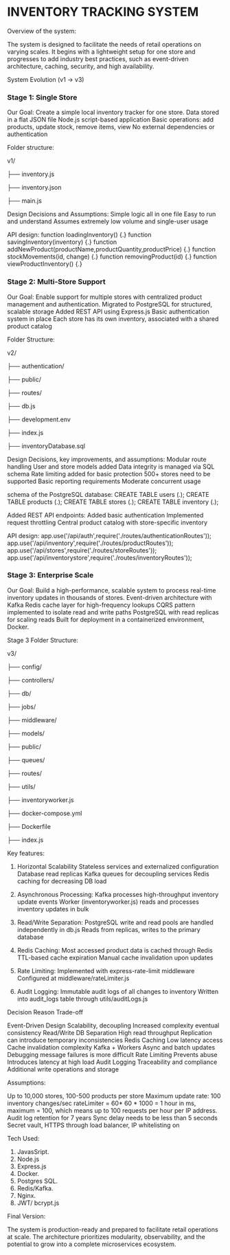 # INVENTORY TRACKING SYSTEM
Overview of the system:

The system is designed to facilitate the needs of retail operations on varying scales. It begins with a lightweight setup for one store and progresses to add industry best practices, such as event-driven architecture, caching, security, and high availability.

System Evolution (v1 → v3)

### Stage 1: Single Store

Our Goal:
    Create a simple local inventory tracker for one store.
    Data stored in a flat JSON file
    Node.js script-based application
    Basic operations: add products, update stock, remove items, view 
    No external dependencies or authentication

Folder structure:

v1/

├── inventory.js

├── inventory.json

├── main.js

Design Decisions and Assumptions:
    Simple logic all in one file
    Easy to run and understand
Assumes extremely low volume and single-user usage

API design:
    function loadingInventory() {.}
    function savingInventory(inventory) {.}
    function addNewProduct(productName,productQuantity,productPrice) {.}
    function stockMovements(id, change) {.}
    function removingProduct(id) {.}
    function viewProductInventory() {.}

### Stage 2: Multi-Store Support

Our Goal:
    Enable support for multiple stores with centralized product management and authentication.
Migrated to PostgreSQL for structured, scalable storage
Added REST API using Express.js
Basic authentication system in place
Each store has its own inventory, associated with a shared product catalog

Folder Structure:

v2/

├── authentication/

├── public/

├── routes/

├── db.js

├── development.env

├── index.js

├── inventoryDatabase.sql

Design Decisions, key improvements, and assumptions:
    Modular route handling
    User and store models added
Data integrity is managed via SQL schema
    Rate limiting added for basic protection
    500+ stores need to be supported
    Basic reporting requirements
    Moderate concurrent usage

schema of the PostgreSQL database:
    CREATE TABLE users (.);
    CREATE TABLE products (.);
    CREATE TABLE stores (.);
CREATE TABLE inventory (.);

Added REST API endpoints:
    Added basic authentication
    Implemented request throttling
    Central product catalog with store-specific inventory

API design:
    app.use('/api/auth',require('./routes/authenticationRoutes'));
    app.use('/api/inventory',require('./routes/productRoutes'));
    app.use('/api/stores',require('./routes/storeRoutes'));
    app.use('/api/inventorystore',require('./routes/inventoryRoutes'));

### Stage 3: Enterprise Scale

Our Goal:
Build a high-performance, scalable system to process real-time inventory updates in thousands of stores.
    Event-driven architecture with Kafka
    Redis cache layer for high-frequency lookups
    CQRS pattern implemented to isolate read and write paths
    PostgreSQL with read replicas for scaling reads
    Built for deployment in a containerized environment, Docker.

Stage 3 Folder Structure:

v3/

├── config/

├── controllers/

├── db/

├── jobs/

├── middleware/

├── models/

├── public/

├── queues/

├── routes/

├── utils/

├── inventoryworker.js

├── docker-compose.yml

├── Dockerfile

├── index.js

Key features:

1. Horizontal Scalability
    Stateless services and externalized configuration
    Database read replicas
    Kafka queues for decoupling services
    Redis caching for decreasing DB load

2. Asynchronous Processing:
    Kafka processes high-throughput inventory update events
Worker (inventoryworker.js) reads and processes inventory updates in bulk

3. Read/Write Separation:
    PostgreSQL write and read pools are handled independently in db.js
    Reads from replicas, writes to the primary database

4. Redis Caching:
    Most accessed product data is cached through Redis
    TTL-based cache expiration
    Manual cache invalidation upon updates

5. Rate Limiting:
Implemented with express-rate-limit middleware
Configured at middleware/rateLimiter.js

6. Audit Logging:
    Immutable audit logs of all changes to inventory
    Written into audit_logs table through utils/auditLogs.js


Decision                                    Reason                                                  Trade-off

Event-Driven Design                    Scalability, decoupling                                    Increased complexity eventual consistency
Read/Write DB Separation               High read throughput                                        Replication can introduce temporary inconsistencies
Redis Caching	                      Low latency access	                                        Cache invalidation complexity
Kafka + Workers                       Async and batch updates                                    Debugging message failures is more difficult
Rate Limiting                         Prevents abuse                                                 Introduces latency at high load
Audit Logging                        Traceability and compliance                                      Additional write operations and storage

Assumptions:

Up to 10,000 stores, 100-500 products per store
    Maximum update rate: 100 inventory changes/sec
    rateLimiter = 60* 60 * 1000 = 1 hour in ms, maximum = 100, which means up to 100 requests per hour per IP address.
    Audit log retention for 7 years
    Sync delay needs to be less than 5 seconds
    Secret vault, HTTPS through load balancer, IP whitelisting on

Tech Used:

1) JavasSript.
2) Node.js
3) Express.js
4) Docker.
5) Postgres SQL.
6) Redis/Kafka.
7) Nginx.
8) JWT/ bcrypt.js

Final Version:

The system is production-ready and prepared to facilitate retail operations at scale. The architecture prioritizes modularity, observability, and the potential to grow into a complete microservices ecosystem.
